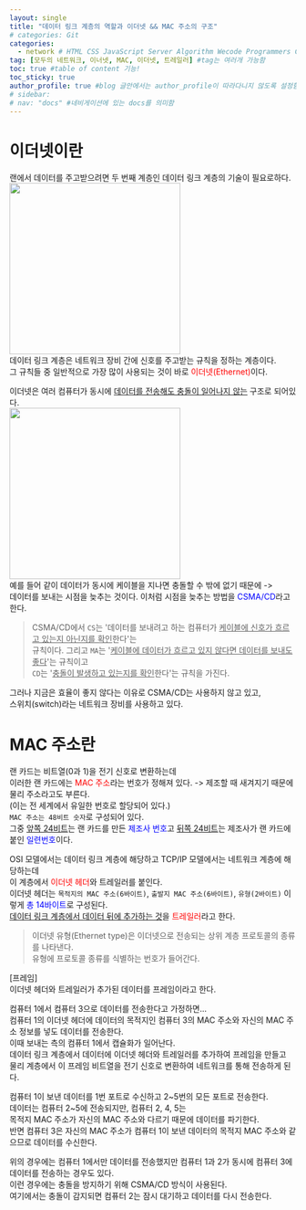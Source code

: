 ```yaml
---
layout: single
title: "데이터 링크 계층의 역할과 이더넷 && MAC 주소의 구조"  
# categories: Git
categories:
  - network # HTML CSS JavaScript Server Algorithm Wecode Programmers CS vsCode
tag: [모두의 네트워크, 이너넷, MAC, 이더넷, 트레일러] #tag는 여러개 가능함
toc: true #table of content 기능!
toc_sticky: true
author_profile: true #blog 글안에서는 author_profile이 따라다니지 않도록 설정함
# sidebar:
# nav: "docs" #네비게이션에 있는 docs를 의미함
---   
```

# 이더넷이란  
랜에서 데이터를 주고받으려면 두 번째 계층인 데이터 링크 계층의 기술이 필요로하다.  
<img src="https://user-images.githubusercontent.com/87808288/165018916-ad460a58-37c8-41ff-b66d-f3b1acf8aec0.png" width="300">  
데이터 링크 계층은 네트워크 장비 간에 신호를 주고받는 규칙을 정하는 계층이다.  
그 규칙들 중 일반적으로 가장 많이 사용되는 것이 바로 <span style="color:red">이더넷(Ethernet)</span>이다.  

이더넷은 여러 컴퓨터가 동시에 <u>데이터를 전송해도 충돌이 일어나지 않는</u> 구조로 되어있다.  
<img src="https://user-images.githubusercontent.com/87808288/165191652-c0ee9b14-d827-4c37-bfe1-e4daef6a97a8.png" width="300">  
예를 들어 같이 데이터가 동시에 케이블을 지나면 충돌할 수 밖에 없기 때문에 ->  
데이터를 보내는 시점을 늦추는 것이다. 이처럼 시점을 늦추는 방법을 <span style="color:blue">CSMA/CD</span>라고 한다.  
> CSMA/CD에서 `CS`는 '데이터를 보내려고 하는 컴퓨터가 <u>케이블에 신호가 흐르고 있는지 아닌지를 확인</u>한다'는  
규칙이다. 그리고 `MA`는 '<u>케이블에 데이터가 흐르고 있지 않다면 데이터를 보내도 좋다</u>'는 규칙이고  
`CD`는 '<u>충돌이 발생하고 있는지를 확인</u>한다'는 규칙을 가진다.  

그러나 지금은 효율이 좋지 않다는 이유로 CSMA/CD는 사용하지 않고 있고,  
스위치(switch)라는 네트워크 장비를 사용하고 있다.  

# MAC 주소란  
랜 카드는 비트열(0과 1)을 전기 신호로 변환하는데  
이러한 랜 카드에는 <span style="color:red">MAC 주소</span>라는 번호가 정해져 있다. -> 제조할 때 새겨지기 때문에 물리 주소라고도 부른다.  
(이는 전 세계에서 유일한 번호로 할당되어 있다.)  
`MAC 주소는 48비트 숫자`로 구성되어 있다.  
그중 <u>앞쪽 24비트</u>는 랜 카드를 만든 <span style="color:blue">제조사 번호</span>고 <u>뒤쪽 24비트</u>는 제조사가 랜 카드에 붙인 <span style="color:blue">일련번호</span>이다.  

OSI 모델에서는 데이터 링크 계층에 해당하고 TCP/IP 모델에서는  네트워크 계층에 해당하는데  
이 계층에서 <span style="color:red">이더넷 헤더</span>와 트레일러를 붙인다.  
이더넷 헤더는 `목적지의 MAC 주소(6바이트)`, `출발지 MAC 주소(6바이트)`, `유형(2바이트)` 이렇게 <span style="color:blue">총 14바이트</span>로 구성된다.   
<u>데이터 링크 계층에서 데이터 뒤에 추가하는 것</u>을 <span style="color:red">트레일러</span>라고 한다.  
> 이더넷 유형(Ethernet type)은 이더넷으로 전송되는 상위 계층 프로토콜의 종류를 나타낸다.  
유형에 프로토콜 종류를 식별하는 번호가 들어간다.  

[프레임]  
이더넷 헤더와 트레일러가 추가된 데이터를 프레임이라고 한다.  

컴퓨터 1에서 컴퓨터 3으로 데이터를 전송한다고 가정하면...  
컴퓨터 1의 이더넷 헤더에 데이터의 목적지인 컴퓨터 3의 MAC 주소와 자신의 MAC 주소 정보를 넣도 데이터를 전송한다.  
이때 보내는 측의 컴퓨터 1에서 캡슐화가 일어난다.  
데이터 링크 계층에서 데이터에 이더넷 헤더와 트레일러를 추가하여 프레임을 만들고  
물리 계층에서 이 프레임 비트열을 전기 신호로 변환하여 네트워크를 통해 전송하게 된다.  

컴퓨터 1이 보낸 데이터를 1번 포트로 수신하고 2~5번의 모든 포트로 전송한다.  
데이터는 컴퓨터 2~5에 전송되지만, 컴퓨터 2, 4, 5는  
목적지 MAC 주소가 자신의 MAC 주소와 다르기 때문에 데이터를 파기한다.  
반면 컴퓨터 3은 자신의 MAC 주소가 컴퓨터 1이 보낸 데이터의 목적지 MAC 주소와 같으므로 데이터를 수신한다.  

위의 경우에는 컴퓨터 1에서만 데이터를 전송했지만 컴퓨터 1과 2가 동시에 컴퓨터 3에 데이터를 전송하는 경우도 있다.  
이런 경우에는 충돌을 방지하기 위해 CSMA/CD 방식이 사용된다.  
여기에서는 충돌이 감지되면 컴퓨터 2는 잠시 대기하고 데이터를 다시 전송한다.  




<!-- ### 2. Link 넣기

```

유형 1: (설명어를 입력) : [gunhee's coding blog](https://gunhee-jeong.github.io/)
유형 2: (URL 자동연결) : <https://gunhee-jeong.github.io/>
유형 3: (동일 파일 내 '문단으로 이동') : [1. Header로 이동](###-1-header)

```

유형 1: (설명어를 입력) : [gunhee's coding blog](https://gunhee-jeong.github.io/)
유형 2: (URL 자동연결) : <https://gunhee-jeong.github.io/>
유형 3: (동일 파일 내 '문단으로 이동') : [1. Header로 이동](#1-header)
유형 3의 방법

1. 특수문자를 제거
2. 스페이스는 -로 바꾸고
3. 대문자는 소문자로!
   그래서 ### 1. Header -> #1-header

## Link: [google][https://www.google.com/]

### 3. 수평선

```

---

```

---

### 4. 라인 바꾸기

```

스페이스바를 2번 눌러주면 다음칸으로
이동할 수 있어요!

```

---

스페이스바를 2번 눌러주면
다음칸으로 이동할 수 있어요!

### 5. list 만들기

```

1. 1번
2. 2번
3. 3번

- 순서없는 list
  - 순서없는 list
    - 순서없는 list

```

1. 1번
2. 2번
3. 3번

- 순서없는 list
  - 순서없는 list
    - 순서없는 list

---

### 6. font 관련

```

**진하게** -> 볼드
_기울여서_ -> 이탤릭체
~~취소선~~ -> 취소선

<ul>밑줄넣기</ul> -> 밑줄
<span style="color:red">빨간 글씨</span> -> 글자색
이것이 `인라인` 입니다 -> 인라인 코드
```

**진하게** -> 볼드
_기울여서_ -> 이탤릭체
~~취소선~~ -> 취소선
<u>밑줄넣기</u> -> 밑줄
<span style="color:red">빨간 글씨</span>
이것이 `인라인` 입니다 -> 인라인 코드

---

### 7. 인용구문

```
> coding
>
> > JavaScript
> >
> > > 내가 프짱!
```

> coding
>
> > JavaScript
> >
> > > 내가 프짱!

---

### 8. 이미지 삽입

```
유형1: ('사이즈를 조절' -> HTML 태그 사용) : <img src="https://gunhee-jeong.github.io/assets/images/blogLogo.png" width="300" height="200">
유형2: (이미지 삽입 후 -> 링크 걸기)
[![이미지](https://gunhee-jeong.github.io/assets/images/blogLogo/blogLogo.png)](https://gunhee-jeong.github.io/)
```

유형1: ('사이즈를 조절' -> HTML 태그 사용) : <img src="https://gunhee-jeong.github.io/assets/images/blogLogo.png" width="300" height="200">
유형2: (이미지 삽입 후 -> 링크 걸기)
[![이미지](https://gunhee-jeong.github.io/assets/images/blogLogo.png)](https://gunhee-jeong.github.io/)

### 9. 표 만들기

```
||국어|영어|
| :--- | ---: | :--: |
|건희 | 100점 | 100점
|철수 | 100점 | 100점
```

|      |  국어 | 영어  |
| :--- | ----: | :---: |
| 건희 | 100점 | 100점 |
| 철수 | 100점 | 100점 |

> - header를 넣고 싶은 경우 ---을 사용하고 :을 이용하여 정렬에 사용함!

### 10. 토글 만들기

```
<details>
<summary>여기를 누르세요</summary>
<div markdown="1">
숨겨진 내용
</div>
</details>
```

<details>
<summary>여기를 누르세요</summary>
<div markdown="1">
숨겨진 내용
</div>
</details> -->

